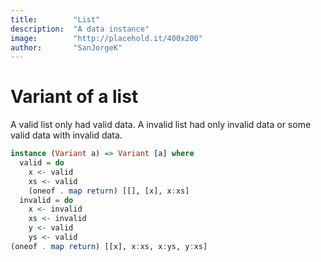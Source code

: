 ```yaml
---
title:        "List"
description:  "A data instance"
image:        "http://placehold.it/400x200"
author:       "SanJorgeK"
---
```


Variant of a list
=================

A valid list only had valid data.
A invalid list had only invalid data or some valid data with invalid data.

```haskell
instance (Variant a) => Variant [a] where
  valid = do
    x <- valid
    xs <- valid
    (oneof . map return) [[], [x], x:xs]
  invalid = do
    x <- invalid
    xs <- invalid
    y <- valid
    ys <- valid
(oneof . map return) [[x], x:xs, x:ys, y:xs]
```
